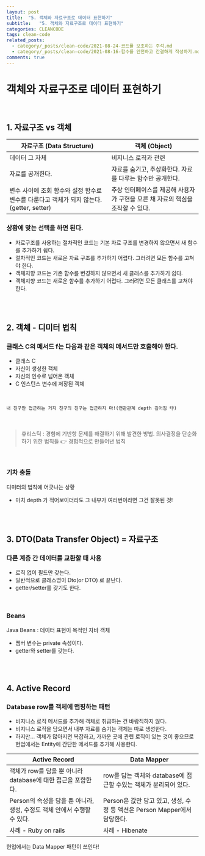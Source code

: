 ```yaml
---
layout: post
title:  "5. 객체와 자료구조로 데이터 표현하기"
subtitle:   "5. 객체와 자료구조로 데이터 표현하기"
categories: CLEANCODE
tags: clean-code
related_posts:
  - category/_posts/clean-code/2021-08-24-코드를 보조하는 주석.md
  - category/_posts/clean-code/2021-08-16-함수를 안전하고 간결하게 작성하기.md
comments: true
---
```

# 객체와 자료구조로 데이터 표현하기
<br>

## 1. 자료구조 vs 객체

|자료구조 (Data Structure)|객체 (Object)|
|---|---|
|데이터 그 자체|비지니스 로직과 관련|
|자료를 공개한다.|자료를 숨기고, 추상화한다. 자료를 다루는 함수만 공개한다.|
|변수 사이에 조회 함수와 설정 함수로 변수를 다룬다고 객체가 되지 않는다.(getter, setter)|추상 인터페이스를 제공해 사용자가 구현을 모른 채 자료의 핵심을 조작할 수 있다.|

### 상황에 맞는 선택을 하면 된다.
- 자료구조를 사용하는 절차적인 코드는 기본 자료 구조를 변경하지 않으면서 새 함수를 추가하기 쉽다.
- 절차적인 코드는 새로운 자료 구조를 추가하기 어렵다. 그러려면 모든 함수를 고쳐야 한다.
- 객체지향 코드는 기존 함수를 변경하지 않으면서 새 클래스를 추가하기 쉽다.
- 객체지향 코드는 새로운 함수를 추가하기 어렵다. 그러려면 모든 클래스를 고쳐야 한다.


<br><br>

## 2. 객체 - 디미터 법칙
### 클래스 C의 메서드 f는 다음과 같은 객체의 메서드만 호출해야 한다.

- 클래스 C
- 자신이 생성한 객체
- 자신의 인수로 넘어온 객체
- C 인스턴스 변수에 저장된 객체

<br>

`내 친구만 접근하는 거지 친구의 친구는 접근하지 마!(연관관계 depth 깊어짐 👎)`

<br>

> 휴리스틱 : 경험에 기반항 문제를 해결하기 위해 발견한 방법. 의사결정을 단순화하기 위한 법칙들 👉 경험적으로 만들어낸 법칙

<br>

### 기차 충돌
디미터의 법칙에 어긋나는 상황
- 마치 depth 가  적어보이더라도 그 내부가 여러번이라면 그건 잘못된 것!

<br><br>

## 3. DTO(Data Transfer Object) = 자료구조
### 다른 계층 간 데이터를 교환할 때 사용
- 로직 없이 필드만 갖는다.
- 일반적으로 클래스명이 Dto(or DTO) 로 끝난다.
- getter/setter를 갖기도 한다.

<br>

### Beans
Java Beans : 데이터 표현이 목적인 자바 객체
- 멤버 변수는 private 속성이다.
- getter와 setter를 갖는다.

<br><br>

## 4. Active Record
### Database row를 객체에 맵핑하는 패턴
- 비지니스 로직 메서드를 추가해 객체로 취급하는 건 바람직하지 않다.
- 비지니스 로직을 담으면서 내부 자료를 숨기는 객체는 따로 생성한다.
- 하지만... 객체가 많아지면 복잡하고, 가까운 곳에 관련 로직이 있는 것이 좋으므로 현업에서는 Entity에 간단한 메서드를 추가해 사용한다.


|Active Record|Data Mapper|
|------|---|
|객체가 row를 담을 뿐 아니라 database에 대한 접근을 포함한다.|row를 담는 객체와 database에 접근할 수있는 객체가 분리되어 있다.|
|Person의 속성을 담을 뿐 아니라, 생성, 수정도 객체 안에서 수행할 수 있다.|Person은 값만 담고 있고, 생성, 수정 등 액션은 Person Mapper에서 담당한다.|
|사례 - Ruby on rails|사례 - Hibenate|

현업에서는 Data Mapper 패턴이 쓰인다!
